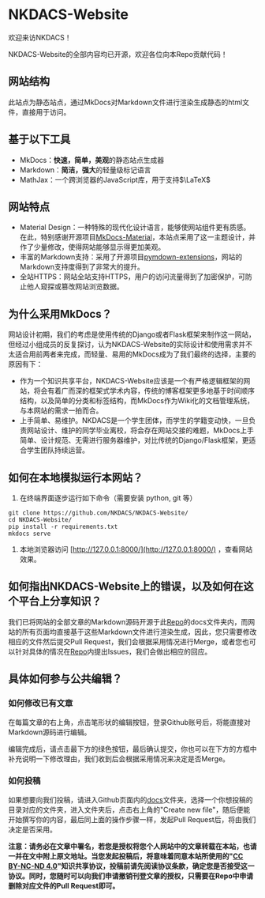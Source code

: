 # NKDACS-Website

欢迎来访NKDACS！

NKDACS-Website的全部内容均已开源，欢迎各位向本Repo贡献代码！

## 网站结构

此站点为静态站点，通过MkDocs对Markdown文件进行渲染生成静态的html文件，直接用于访问。

## 基于以下工具

* MkDocs：**快速，简单，美观**的静态站点生成器
* Markdown：**简洁，强大**的轻量级标记语言
* MathJax：一个跨浏览器的JavaScript库，用于支持$\LaTeX$

## 网站特点

* Material Design：一种特殊的现代化设计语言，能够使网站组件更有质感。在此，特别感谢开源项目[MkDocs-Material](https://github.com/squidfunk/mkdocs-material)，本站点采用了这一主题设计，并作了少量修改，使得网站能够显示得更加美观。
* 丰富的Markdown支持：采用了开源项目[pymdown-extensions](https://github.com/facelessuser/pymdown-extensions/)，网站的Markdown支持度得到了非常大的提升。
* 全站HTTPS：网站全站支持HTTPS，用户的访问流量得到了加密保护，可防止他人窥探或篡改网站浏览数据。

## 为什么采用MkDocs？

网站设计初期，我们的考虑是使用传统的Django或者Flask框架来制作这一网站，但经过小组成员的反复探讨，认为NKDACS-Website的实际设计和使用需求并不太适合用前两者来完成，而轻量、易用的MkDocs成为了我们最终的选择，主要的原因有下：

* 作为一个知识共享平台，NKDACS-Website应该是一个有严格逻辑框架的网站，将会有着广而深的框架式学术内容，传统的博客框架更多地基于时间顺序结构，以及简单的分类和标签结构，而MkDocs作为Wiki化的文档管理系统，与本网站的需求一拍而合。
* 上手简单、易维护。NKDACS是一个学生团体，而学生的学籍变动快，一旦负责网站设计、维护的同学毕业离校，将会存在网站交接的难题，MkDocs上手简单、设计规范、无需进行服务器维护，对比传统的Django/Flask框架，更适合学生团队持续运营。

## 如何在本地模拟运行本网站？

1. 在终端界面逐步运行如下命令（需要安装 python, git 等）

```text
git clone https://github.com/NKDACS/NKDACS-Website/
cd NKDACS-Website/
pip install -r requirements.txt
mkdocs serve
```

1. 本地浏览器访问 [http://127.0.0.1:8000/](http://127.0.0.1:8000/) ，查看网站效果。

## 如何指出NKDACS-Website上的错误，以及如何在这个平台上分享知识？

我们已将网站的全部文章的Markdown源码开源于此[Repo](https://github.com/NKDACS/NKDACS-Website)的docs文件夹内，而网站的所有页面均直接基于这些Markdown文件进行渲染生成，因此，您只需要修改相应的文件然后提交Pull Request，我们会根据采用情况进行Merge，或者您也可以针对具体的情况在[Repo](https://github.com/NKDACS/NKDACS-Website)内提出Issues，我们会做出相应的回应。

## 具体如何参与公共编辑？

### 如何修改已有文章

在每篇文章的右上角，点击笔形状的编辑按钮，登录Github账号后，将能直接对Markdown源码进行编辑。

编辑完成后，请点击最下方的绿色按钮，最后确认提交，你也可以在下方的方框中补充说明一下修改理由，我们收到后会根据采用情况来决定是否Merge。

### 如何投稿

如果想要向我们投稿，请进入Github页面内的[docs](https://github.com/NKDACS/NKDACS-Website/tree/master/docs)文件夹，选择一个你想投稿的目录对应的文件夹，进入文件夹后，点击右上角的"Create new file"，随后便能开始撰写你的内容，最后同上面的操作步骤一样，发起Pull Request后，将由我们决定是否采用。

**注意：请务必在文章中署名，若您是授权将您个人网站中的文章转载在本站，也请一并在文中附上原文地址。当您发起投稿后，将意味着同意本站所使用的"**[**CC BY-NC-ND 4.0**](https://creativecommons.org/licenses/by-nc-nd/4.0/deed.zh)**"知识共享协议，投稿前请先阅读协议条款，确定您是否接受这一协议。同时，您随时可以向我们申请撤销刊登文章的授权，只需要在Repo中申请删除对应文件的Pull Request即可。**

